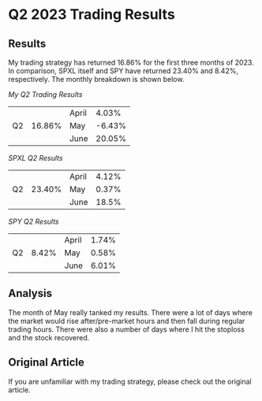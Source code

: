 # Q2 2023 Trading Results
## Results
My trading strategy has returned 16.86% for the first three months of 2023. In comparison, SPXL itself and SPY have returned 23.40% and 8.42%, respectively. The monthly breakdown is shown below.

*My Q2 Trading Results*
<table>
  <tbody>
    <tr>
      <td rowspan="3">Q2</td>
      <td rowspan="3">16.86%</td>
      <td>April</td>
      <td>4.03%</td>
    </tr>
    <tr>
      <td>May</td>
      <td>-6.43%</td>
    </tr>
    <tr>
      <td>June</td>
      <td>20.05%</td>
    </tr>
  </tbody>
</table>

*SPXL Q2 Results*
<table>
  <tbody>
    <tr>
      <td rowspan="3">Q2</td>
      <td rowspan="3">23.40%</td>
      <td>April</td>
      <td>4.12%</td>
    </tr>
    <tr>
      <td>May</td>
      <td>0.37%</td>
    </tr>
    <tr>
      <td>June</td>
      <td>18.5%</td>
    </tr>
  </tbody>
</table>

*SPY Q2 Results*
<table>
  <tbody>
    <tr>
      <td rowspan="3">Q2</td>
      <td rowspan="3">8.42%</td>
      <td>April</td>
      <td>1.74%</td>
    </tr>
    <tr>
      <td>May</td>
      <td>0.58%</td>
    </tr>
    <tr>
      <td>June</td>
      <td>6.01%</td>
    </tr>
  </tbody>
</table>

## Analysis
The month of May really tanked my results. There were a lot of days where the market would rise after/pre-market hours and then fall during regular trading hours. There were also a number of days where I hit the stoploss and the stock recovered.

## Original Article
If you are unfamiliar with my trading strategy, please check out the original article.

